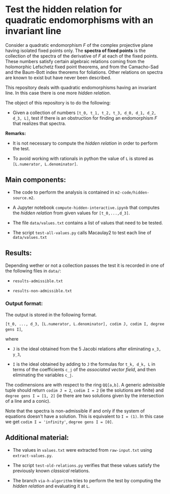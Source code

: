 # Test the hidden relation for quadratic endomorphisms with an invariant line

Consider a quadratic endomorphism *F* of the complex projective plane having isolated fixed points only. The **spectra of fixed points** is the collection of the spectra of the derivative of *F* at each of the fixed points. These numbers satisfy certain algebraic relations coming from the holomorphic Lefschetz fixed point theorems, and from the Camacho-Sad and the Baum-Bott index theorems for foliations. Other relations on spectra are known to exist but have never been described.

This repository deals with quadratic endomorphisms having an invariant line. In this case there is one more *hidden relation*.

The object of this repository is to do the following:

* Given a collection of numbers `[t_0, t_1, t_2, t_3, d_0, d_1, d_2, d_3, L]`, test if there is an obstruction for finding an endomorphism *F* that realizes that spectra.

**Remarks:** 

* It is not necessary to compute the *hidden relation* in order to perform the test.

* To avoid working with rationals in python the value of `L` is stored as `[L.numerator, L.denominator]`.


## Main components:

* The code to perform the analysis is contained in `m2-code/hidden-source.m2`.

* A Jupyter notebook `compute-hidden-interactive.ipynb` that computes the *hidden relation* from given values for `[t_0,...,d_3]`.

* The file `data/values.txt` contains a list of values that need to be tested.

* The script `test-all-values.py` calls Macaulay2 to test each line of `data/values.txt`


## Results:

Depending wether or not a collection passes the test it is recorded in one of the following files in `data/`:

* `results-admissible.txt`

* `results-non-admissible.txt`


### Output format:

The output is stored in the following format.

`[t_0, ..., d_3, [L.numerator, L.denominator], codim J, codim I, degree gens I]`,

where 

* `J` is the ideal obtained from the 5 Jacobi relations after eliminating `x_3, y_3`,

* `I` is the ideal obtained by adding to `J` the formulas for `t_k, d_k, L` in terms of the coefficients `c_j` of the *associated vector field*, and then eliminating the variables `c_j`.

The codimensions are with respect to the ring `QQ[a,b]`. A generic admissible tuple should return `codim J = 2`, `codim I = 2` (ie the solutions are finite) and `degree gens I = [1, 2]` (ie there are two solutions given by the intersection of a line and a conic).

Note that the spectra is non-admissible if and only if the system of equations doesn't have a solution. This is equivalent to `I = (1)`. In this case we get `codim I = 'infinity'`, `degree gens I = [0]`.


## Additional material:

* The values in `values.txt` were extracted from `raw-input.txt` using `extract-values.py`.

* The script `test-old-relations.py` verifies that these values satisfy the previously known *classical* relations.

* The branch `via-h-algorithm` tries to perform the test by computing the *hidden relation* and evaluating it at `L`.

